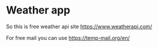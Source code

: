 # Weather app
So this is free weather api site 
https://www.weatherapi.com/

For free mail you can use 
https://temp-mail.org/en/
